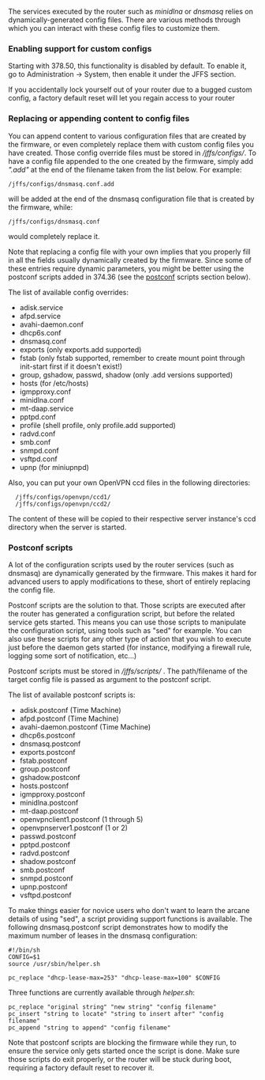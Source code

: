 The services executed by the router such as _minidlna_ or _dnsmasq_ relies on dynamically-generated config files.  There are various methods through which you can interact with these config files to customize them.

### Enabling support for custom configs ###
Starting with 378.50, this functionality is disabled by default.  To enable it, go to Administration -> System, then enable it under the JFFS section.

If you accidentally lock yourself out of your router due to a bugged custom config, a factory default reset will let you regain access to your router

### Replacing or appending content to config files ###
You can append content to various configuration files that are created by the firmware, or even completely replace them with custom config files you have created.  Those config override files must be stored in _/jffs/configs/_.  To have a config file appended to the one created by the firmware, simply add _".add"_ at the end of the filename taken from the list below.  For example:
```
/jffs/configs/dnsmasq.conf.add
```
will be added at the end of the dnsmasq configuration file that is created by the firmware, while:
```
/jffs/configs/dnsmasq.conf
```
would completely replace it.

Note that replacing a config file with your own implies that you properly fill in all the fields usually dynamically created by the firmware.  Since some of these entries require dynamic parameters, you might be better using the postconf scripts added in 374.36 (see the [postconf](#postconf-scripts) scripts section below).

The list of available config overrides:

 * adisk.service
 * afpd.service
 * avahi-daemon.conf
 * dhcp6s.conf
 * dnsmasq.conf
 * exports (only exports.add supported)
 * fstab (only fstab supported, remember to create mount point through init-start first if it doesn't exist!)
 * group, gshadow, passwd, shadow (only .add versions supported)
 * hosts (for /etc/hosts)
 * igmpproxy.conf
 * minidlna.conf
 * mt-daap.service
 * pptpd.conf
 * profile (shell profile, only profile.add supported)
 * radvd.conf
 * smb.conf
 * snmpd.conf
 * vsftpd.conf
 * upnp (for miniupnpd)

Also, you can put your own OpenVPN ccd files in the following directories:

```
  /jffs/configs/openvpn/ccd1/
  /jffs/configs/openvpn/ccd2/
```

The content of these will be copied to their respective server instance's ccd directory when the server is started.


### <a name="postconf-scripts"/>Postconf scripts ###
A lot of the configuration scripts used by the router services (such as dnsmasq) are dynamically generated by the firmware.  This makes it hard for advanced users to apply modifications to these, short of entirely replacing the config file.

Postconf scripts are the solution to that.  Those scripts are executed after the router has generated a configuration script, but before the related service gets started.  This means you can use those scripts to manipulate the configuration script, using tools such as "sed" for example.  You can also use these scripts for any other type of action that you wish to execute just before the daemon gets started (for instance, modifying a firewall rule, logging some sort of notification, etc...)

Postconf scripts must be stored in _/jffs/scripts/_ .  The path/filename of the target config file is passed as argument to the postconf script.

The list of available postconf scripts is:

 * adisk.postconf (Time Machine)
 * afpd.postconf (Time Machine)
 * avahi-daemon.postconf (Time Machine)
 * dhcp6s.postconf
 * dnsmasq.postconf
 * exports.postconf
 * fstab.postconf
 * group.postconf
 * gshadow.postconf
 * hosts.postconf
 * igmpproxy.postconf
 * minidlna.postconf
 * mt-daap.postconf
 * openvpnclient1.postconf (1 through 5)
 * openvpnserver1.postconf (1 or 2)
 * passwd.postconf
 * pptpd.postconf
 * radvd.postconf
 * shadow.postconf
 * smb.postconf
 * snmpd.postconf
 * upnp.postconf
 * vsftpd.postconf

To make things easier for novice users who don't want to learn the arcane details of using "sed", a script providing support functions is available.  The following dnsmasq.postconf script demonstrates how to modify the maximum number of leases in the dnsmasq configuration:

```
#!/bin/sh
CONFIG=$1
source /usr/sbin/helper.sh

pc_replace "dhcp-lease-max=253" "dhcp-lease-max=100" $CONFIG
```

Three functions are currently available through _helper.sh_:

```
pc_replace "original string" "new string" "config filename"
pc_insert "string to locate" "string to insert after" "config filename"
pc_append "string to append" "config filename"
```
Note that postconf scripts are blocking the firmware while they run, to ensure the service only gets started once the script is done.  Make sure those scripts do exit properly, or the router will be stuck during boot, requiring a factory default reset to recover it.
